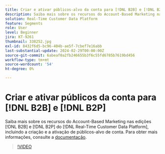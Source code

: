 ```yaml
---
title: Criar e ativar públicos-alvo da conta para [!DNL B2B] e [!DNL B2P]
description: Saiba mais sobre os recursos do Account-Based Marketing nas [!DNL B2B] e [!DNL B2P] edições de [!DNL Real-Time Customer Data Platform], incluindo a criação e a ativação de públicos-alvo de conta.
solution: Real-Time Customer Data Platform
feature: Segments
role: User
level: Beginner
jira: KT-9261
thumbnail: 338252.jpg
exl-id: 8432f6d5-bc96-404b-ae5f-7cbef7e16abb
last-substantial-update: 2024-02-29T00:00:00Z
source-git-commit: 6abeaf0a2fb246655b3f6c55fd6785b7619bd456
workflow-type: tm+mt
source-wordcount: '54'
ht-degree: 0%

---
```


# Criar e ativar públicos da conta para [!DNL B2B] e [!DNL B2P]

Saiba mais sobre os recursos do Account-Based Marketing nas edições [!DNL B2B] e [!DNL B2P] do [!DNL Real-Time Customer Data Platform], incluindo a criação e a ativação de públicos-alvo de conta. Para obter mais informações, consulte a [documentação](https://experienceleague.adobe.com/docs/experience-platform/segmentation/ui/account-audiences.html).

>[!VIDEO](https://video.tv.adobe.com/v/338252?learn=on&enablevpops)

